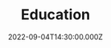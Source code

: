---
video:
  type: vimeo
  id: 746577228
speaker:
  permalink: bart-wilkins
  name: Bart Wilkins
title: Education
image: https://i.imgur.com/LxilVF6.png
date: 2022-09-04T14:30:00.000Z
---